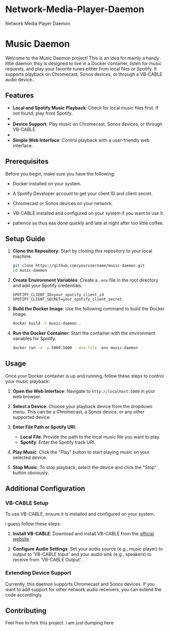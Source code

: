 # Network-Media-Player-Daemon
Network Media Player Daemon

# Music Daemon

Welcome to the Music Daemon project! This is an idea for mainly a handy little daemon thsy is designed to live in a Docker container, listen for music requests, and play your favorite tunes either from local files or Spotify. It supports playback on Chromecast, Sonos devices, or through a VB-CABLE audio device..

## Features

- **Local and Spotify Music Playback**: Check for local music files first. If not found, play from Spotify.
- 
- **Device Support**: Play music on Chromecast, Sonos devices, or through VB-CABLE.
- 
- **Simple Web Interface**: Control playback with a user-friendly web interface.

## Prerequisites

Before you begin, make sure you have the following:

- Docker installed on your system.
- A Spotify Developer account to get your client ID and client secret.
- Chromecast or Sonos devices on your network.
- VB-CABLE installed and configured on your system if you want to use it.

- patience as thus eas done quickly and late at night after too little coffee.

## Setup Guide

1. **Clone the Repository**: Start by cloning this repository to your local machine.

    ```bash
    git clone https://github.com/yourusername/music-daemon.git
    cd music-daemon
    ```

2. **Create Environment Variables**: Create a `.env` file in the root directory and add your Spotify credentials.

    ```
    SPOTIPY_CLIENT_ID=your_spotify_client_id
    SPOTIPY_CLIENT_SECRET=your_spotify_client_secret
    ```

3. **Build the Docker Image**: Use the following command to build the Docker image.

    ```bash
    docker build -t music-daemon .
    ```

4. **Run the Docker Container**: Start the container with the environment variables for Spotify.

    ```bash
    docker run -d -p 5000:5000 --env-file .env music-daemon
    ```

## Usage

Once your Docker container is up and running, follow these steps to control your music playback:

1. **Open the Web Interface**: Navigate to `http://localhost:5000` in your web browser.

2. **Select a Device**: Choose your playback device from the dropdown menu. This can be a Chromecast, a Sonos device, or any other supported device.

3. **Enter File Path or Spotify URI**:
    - **Local File**: Provide the path to the local music file you want to play.
    - **Spotify**: Enter the Spotify track URI.

4. **Play Music**: Click the "Play" button to start playing music on your selected device.

5. **Stop Music**: To stop playback, select the device and click the "Stop" button obviously.

## Additional Configuration

### VB-CABLE Setup

To use VB-CABLE, ensure it is installed and configured on your system. 

i guess follow these steps:

1. **Install VB-CABLE**: Download and install VB-CABLE from the [official website](https://www.vb-audio.com/Cable/).

2. **Configure Audio Settings**: Set your audio source (e.g., music player) to output to 'VB-CABLE Input' and your audio sink (e.g., speakers) to receive from 'VB-CABLE Output'.

### Extending Device Support

Currently, this daemon supports Chromecast and Sonos devices. If you want to add support for other network audio receivers, you can extend the code accordingly.

## Contributing

Feel free to fork this project. i am just dumping here  
